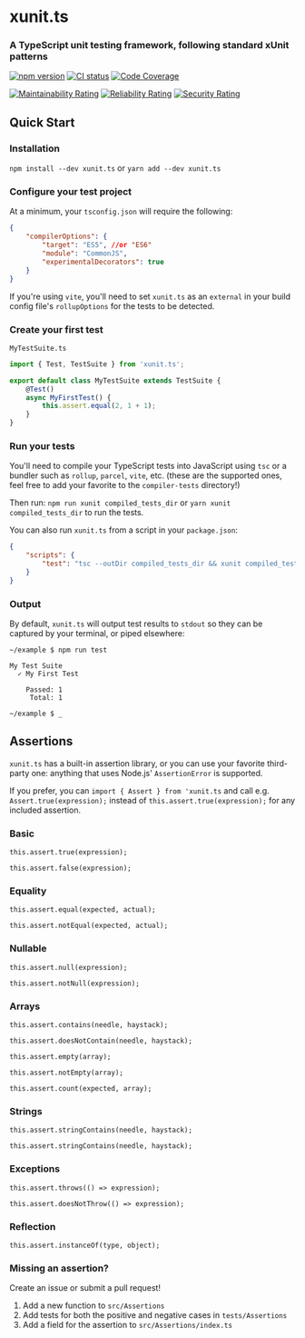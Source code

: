 # xunit.ts
### A TypeScript unit testing framework, following standard xUnit patterns

[![npm version](https://badge.fury.io/js/xunit.ts.svg)](https://npmjs.com/package/xunit.ts)
[![CI status](https://github.com/ecoAPM/xunit.ts/workflows/CI/badge.svg)](https://github.com/ecoAPM/xunit.ts/actions)
[![Code Coverage](https://sonarcloud.io/api/project_badges/measure?project=ecoAPM_xunit.ts&metric=coverage)](https://sonarcloud.io/dashboard?id=ecoAPM_xunit.ts)

[![Maintainability Rating](https://sonarcloud.io/api/project_badges/measure?project=ecoAPM_xunit.ts&metric=sqale_rating)](https://sonarcloud.io/dashboard?id=ecoAPM_xunit.ts)
[![Reliability Rating](https://sonarcloud.io/api/project_badges/measure?project=ecoAPM_xunit.ts&metric=reliability_rating)](https://sonarcloud.io/dashboard?id=ecoAPM_xunit.ts)
[![Security Rating](https://sonarcloud.io/api/project_badges/measure?project=ecoAPM_xunit.ts&metric=security_rating)](https://sonarcloud.io/dashboard?id=ecoAPM_xunit.ts)

## Quick Start

### Installation
`npm install --dev xunit.ts`
or
`yarn add --dev xunit.ts`

### Configure your test project
At a minimum, your `tsconfig.json` will require the following:
```json
{
    "compilerOptions": {
        "target": "ES5", //or "ES6"
        "module": "CommonJS",
        "experimentalDecorators": true
    }
}
```

If you're using `vite`, you'll need to set `xunit.ts` as an `external` in your build config file's `rollupOptions` for the tests to be detected.

### Create your first test
`MyTestSuite.ts`
```ts
import { Test, TestSuite } from 'xunit.ts';

export default class MyTestSuite extends TestSuite {
    @Test()
    async MyFirstTest() {
        this.assert.equal(2, 1 + 1);
    }
}
```

### Run your tests
You'll need to compile your TypeScript tests into JavaScript using `tsc` or a bundler such as `rollup`, `parcel`, `vite`, etc. (these are the supported ones, feel free to add your favorite to the `compiler-tests` directory!)

Then run:
`npm run xunit compiled_tests_dir`
or
`yarn xunit compiled_tests_dir`
to run the tests.

You can also run `xunit.ts` from a script in your `package.json`:
```json
{
    "scripts": {
        "test": "tsc --outDir compiled_tests_dir && xunit compiled_tests_dir"
    }
}
```

### Output
By default, `xunit.ts` will output test results to `stdout` so they can be captured by your terminal, or piped elsewhere:
```
~/example $ npm run test

My Test Suite
  ✓ My First Test

    Passed: 1
     Total: 1

~/example $ _ 
```

## Assertions

`xunit.ts` has a built-in assertion library, or you can use your favorite third-party one: anything that uses Node.js' `AssertionError` is supported.

If you prefer, you can `import { Assert } from 'xunit.ts` and call e.g. `Assert.true(expression);` instead of `this.assert.true(expression);` for any included assertion.

### Basic

`this.assert.true(expression);`

`this.assert.false(expression);`

### Equality

`this.assert.equal(expected, actual);`

`this.assert.notEqual(expected, actual);`

### Nullable

`this.assert.null(expression);`

`this.assert.notNull(expression);`

### Arrays

`this.assert.contains(needle, haystack);`

`this.assert.doesNotContain(needle, haystack);`

`this.assert.empty(array);`

`this.assert.notEmpty(array);`

`this.assert.count(expected, array);`

### Strings

`this.assert.stringContains(needle, haystack);`

`this.assert.stringContains(needle, haystack);`

### Exceptions

`this.assert.throws(() => expression);`

`this.assert.doesNotThrow(() => expression);`

### Reflection

`this.assert.instanceOf(type, object);`

### Missing an assertion?

Create an issue or submit a pull request!
1. Add a new function to `src/Assertions`
1. Add tests for both the positive and negative cases in `tests/Assertions`
1. Add a field for the assertion to `src/Assertions/index.ts`
